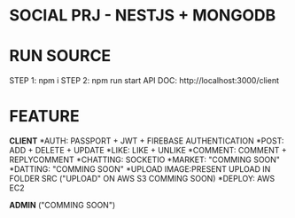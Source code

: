 # SOCIAL PRJ - NESTJS + MONGODB

# RUN SOURCE

STEP 1: npm i
STEP 2: npm run start
API DOC: http://localhost:3000/client

# FEATURE

**CLIENT**
\*AUTH: PASSPORT + JWT + FIREBASE AUTHENTICATION
\*POST: ADD + DELETE + UPDATE
\*LIKE: LIKE + UNLIKE
\*COMMENT: COMMENT + REPLYCOMMENT
\*CHATTING: SOCKETIO
\*MARKET: "COMMING SOON"
\*DATTING: "COMMING SOON"
\*UPLOAD IMAGE:PRESENT UPLOAD IN FOLDER SRC ("UPLOAD" ON AWS S3 COMMING SOON)
\*DEPLOY: AWS EC2

**ADMIN** ("COMMING SOON")

